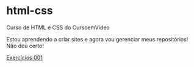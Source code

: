# html-css
 Curso de HTML e CSS do CursoemVideo
 
 Estou aprendendo a criar sites e agora vou gerenciar meus repositórios!
 Não deu certo! 

 <a href="https://sime1888.github.io/html-css/exercicios/ex001/index.html">Exercícios 001 </a>
